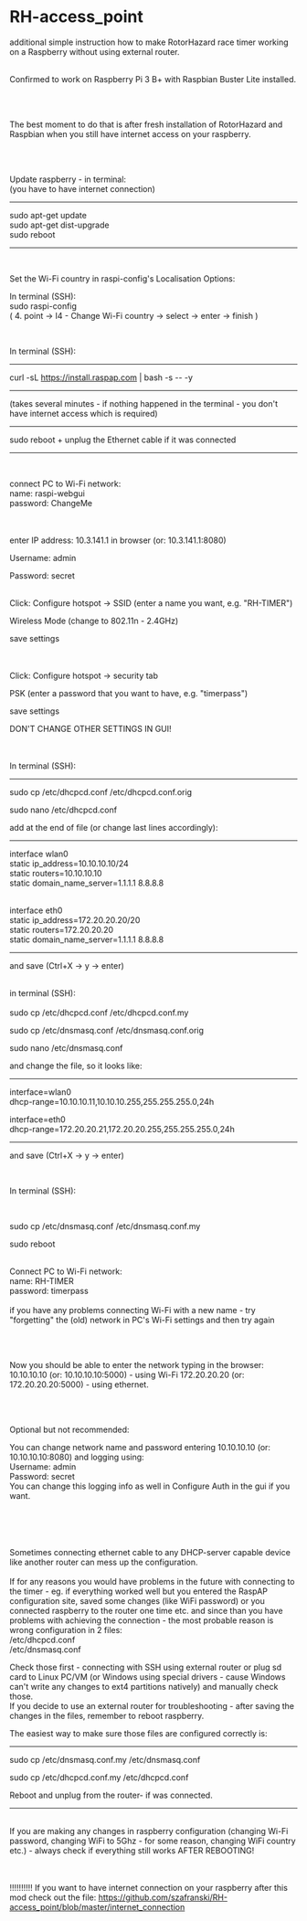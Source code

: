 # RH-access_point

additional simple instruction how to make RotorHazard race timer working on a Raspberry without using external router.

<br/>
Confirmed to work on Raspberry Pi 3 B+ with Raspbian Buster Lite installed.

<br/><br/>

The best moment to do that is after fresh installation of RotorHazard and Raspbian when you still have internet access
on your raspberry.<br/><br/>

<br/> 

Update raspberry - in terminal:<br/>
(you have to have internet connection)

________________

sudo apt-get update <br/>
sudo apt-get dist-upgrade <br/>
sudo reboot
________________

<br/>

Set the Wi-Fi country in raspi-config's Localisation Options:

In terminal (SSH):<br/>
sudo raspi-config <br/>
( 4. point -> I4 - Change Wi-Fi country -> select -> enter -> finish )

<br/>


In terminal (SSH):
________________

curl -sL https://install.raspap.com | bash -s -- -y
________________

(takes several minutes - if nothing happened in the terminal - you don't have internet access which is required)
________________
sudo reboot + unplug the Ethernet cable if it was connected
<br/>

________________
<br/>

connect PC to Wi-Fi network: <br/>
name: raspi-webgui<br/>
password: ChangeMe<br/><br/><br/>

enter IP address: 10.3.141.1 in browser
(or: 10.3.141.1:8080)

Username: admin

Password: secret<br/>  <br/>

Click:
Configure hotspot -> SSID (enter a name you want, e.g. "RH-TIMER")

Wireless Mode (change to 802.11n - 2.4GHz)

save settings  
<br/>
<br/>

Click:
Configure hotspot -> security tab

PSK (enter a password that you want to have, e.g. "timerpass")

save settings
<br/>

DON'T CHANGE OTHER SETTINGS IN GUI!  
<br/>
<br/>

In terminal (SSH):

________________

sudo cp /etc/dhcpcd.conf /etc/dhcpcd.conf.orig

sudo nano /etc/dhcpcd.conf

add at the end of file (or change last lines accordingly):
________________

interface wlan0<br/>
static ip_address=10.10.10.10/24</br>
static routers=10.10.10.10</br>
static domain_name_server=1.1.1.1 8.8.8.8<br/><br/>

interface eth0<br/>
static ip_address=172.20.20.20/20<br/>
static routers=172.20.20.20<br/>
static domain_name_server=1.1.1.1 8.8.8.8
________________

and save (Ctrl+X -> y -> enter)<br/>
<br/>

in terminal (SSH):
<br/> <br/>
sudo cp /etc/dhcpcd.conf /etc/dhcpcd.conf.my

sudo cp /etc/dnsmasq.conf /etc/dnsmasq.conf.orig<br/>

sudo nano /etc/dnsmasq.conf

and change the file, so it looks like:
________________

interface=wlan0<br/>
dhcp-range=10.10.10.11,10.10.10.255,255.255.255.0,24h
<br/>

interface=eth0<br/>
dhcp-range=172.20.20.21,172.20.20.255,255.255.255.0,24h
________________

and save (Ctrl+X -> y -> enter)<br/>

<br/>

In terminal (SSH):

<br/>

sudo cp /etc/dnsmasq.conf /etc/dnsmasq.conf.my

sudo reboot
<br/>
<br/>

Connect PC to Wi-Fi network: <br/>
name: RH-TIMER<br/>
password: timerpass <br/> <br/>
if you have any problems connecting Wi-Fi with a new name - try "forgetting" the (old) network in PC's Wi-Fi settings
and then try again

<br/> <br/>

Now you should be able to enter the network typing in the browser:
10.10.10.10 (or: 10.10.10.10:5000) - using Wi-Fi
172.20.20.20 (or: 172.20.20.20:5000) - using ethernet.

<br/> <br/>

Optional but not recommended:

You can change network name and password entering 10.10.10.10 (or: 10.10.10.10:8080) and logging using: <br/>
Username: admin <br/>
Password: secret <br/>
You can change this logging info as well in Configure Auth in the gui if you want.

<br/> <br/>
<br/> <br/>
Sometimes connecting ethernet cable to any DHCP-server capable device like another router can mess up the configuration.
<br/> <br/>
If for any reasons you would have problems in the future with connecting to the timer - eg. if everything worked well but you entered the RaspAP configuration site, saved some changes (like WiFi password) or you connected raspberry to the router one time etc. and since than you have problems with achieving the connection -  the most probable reason is wrong configuration in 2 files:<br/>
/etc/dhcpcd.conf<br/>
/etc/dnsmasq.conf<br/>

Check those first - connecting with SSH using external router or plug sd card to Linux PC/VM (or Windows using special
drivers - cause Windows can't write any changes to ext4 partitions natively) and manually check those.<br/>
If you decide to use an external router for troubleshooting - after saving the changes in the files, remember to reboot
raspberry.

The easiest way to make sure those files are configured correctly is:
________________

sudo cp /etc/dnsmasq.conf.my /etc/dnsmasq.conf

sudo cp /etc/dhcpcd.conf.my /etc/dhcpcd.conf

Reboot and unplug from the router- if was connected.
________________

<br/>
If you are making any changes in raspberry configuration (changing Wi-Fi password, changing WiFi to 5Ghz - for some reason, changing WiFi country etc.) - always check if everything still works AFTER REBOOTING!

<br/><br/>
!!!!!!!!!!
If you want to have internet connection on your raspberry after this mod check out the file:
https://github.com/szafranski/RH-access_point/blob/master/internet_connection
